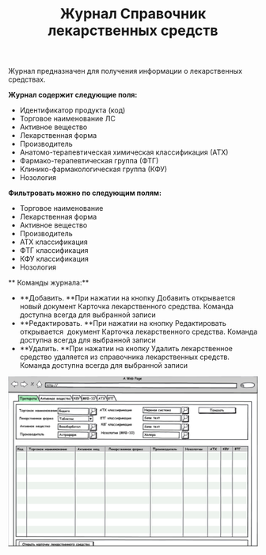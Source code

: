 ﻿---
layout: default
title: Журнал Справочник лекарственных средств
position: 
categories: 
tags: 
---

Журнал предназначен для получения информации о лекарственных средствах.

**Журнал содержит следующие поля:**

  * Идентификатор продукта (код)
  * Торговое наименование ЛС
  * Активное вещество
  * Лекарственная форма
  * Производитель
  * Анатомо-терапевтическая химическая классификация (АТХ)
  * Фармако-терапевтическая группа (ФТГ)
  * Клинико-фармакологическая группа (КФУ)
  * Нозология


**Фильтровать можно по следующим полям:**

* Торговое наименование
* Лекарственная форма
* Активное вещество
* Производитель
* АТХ классификация
* ФТГ классификация
* КФУ классификация
* Нозология

** Команды журнала:**

* **Добавить. **При нажатии на кнопку Добавить открывается новый документ Карточка лекарственного средства. Команда доступна всегда для выбранной записи
* **Редактировать. **При нажатии на кнопку Редактировать открывается  документ Карточка лекарственного средства. Команда доступна всегда для выбранной записи
* **Удалить. **При нажатии на кнопку Удалить лекарственное средство удаляется из справочника лекарственных средств. Команда доступна всегда для выбранной записи 

![](image2013-3-25-82225.png)

 

 

 

